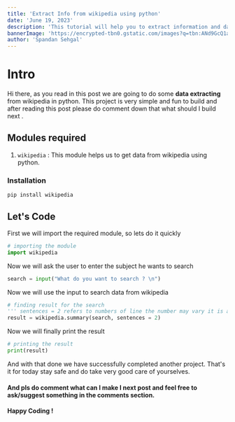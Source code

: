 ```yaml
---
title: 'Extract Info from wikipedia using python'
date: 'June 19, 2023'
description: 'This tutorial will help you to extract information and data from the good old trusty Wikipedia using the Python programming language.'
bannerImage: 'https://encrypted-tbn0.gstatic.com/images?q=tbn:ANd9GcQ1atEovv22WuR9gpcdFHLXRGhEH04APU9Apg&usqp=CAU'
author: 'Spandan Sehgal'
---
```


# Intro

Hi there, as you read in this post we are going to do some **data extracting** from wikipedia in python. This project is very simple and fun to build and after reading this post please do comment down that what should I build next .

## Modules required

1. `wikipedia` : This module helps us to get data from wikipedia using python.

### Installation

```script
pip install wikipedia
```

## Let's Code

First we will import the required module, so lets do it quickly

```python
# importing the module
import wikipedia
```

Now we will ask the user to enter the subject he wants to search

```python
search = input("What do you want to search ? \n")
```

Now we will use the input to search data from wikipedia

```python
# finding result for the search
''' sentences = 2 refers to numbers of line the number may vary it is according to you '''
result = wikipedia.summary(search, sentences = 2)
```

Now we will finally print the result

```python
# printing the result
print(result)
```

And with that done we have successfully completed another project.
That's it for today stay safe and do take very good care of yourselves.

#### And pls do comment what can I make I next post and feel free to ask/suggest something in the comments section.

#### Happy Coding !
